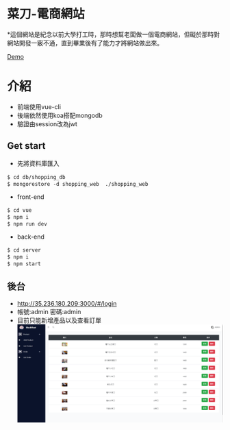 # 菜刀-電商網站

*這個網站是紀念以前大學打工時，那時想幫老闆做一個電商網站，但礙於那時對網站開發一竅不通，直到畢業後有了能力才將網站做出來。

[Demo](http://35.236.180.209:3000/#/)

# 介紹
* 前端使用vue-cli
* 後端依然使用koa搭配mongodb
* 驗證由session改為jwt

## Get start
* 先將資料庫匯入

```
$ cd db/shopping_db
$ mongorestore -d shopping_web  ./shopping_web
```

* front-end 
```
$ cd vue
$ npm i
$ npm run dev 
```

* back-end

```
$ cd server
$ npm i
$ npm start 
```


## 後台
* http://35.236.180.209:3000/#/login
* 帳號:admin 密碼:admin
* 目前只能新增產品以及查看訂單
![後台](./demo/2021-01-17-155508.png)
